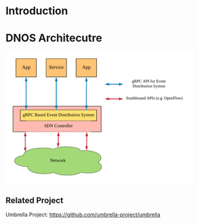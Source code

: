 # Introduction 


# DNOS Architecutre 

![DNOS Architecture](dnos_architecture.png)


## Related Project

Umbrella Project: https://github.com/umbrella-project/umbrella



